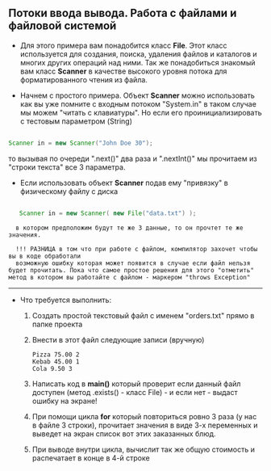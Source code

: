 ## Потоки ввода вывода. Работа с файлами и файловой системой


* Для этого примера вам понадобится класс **File**. Этот класс используется для создания, поиска, удаления файлов и каталогов и многих других операций над ними. Так же понадобиться знакомый вам класс **Scanner** в качестве высокого уровня потока для форматированного чтения из файла.

* Начнем с простого примера. Объект **Scanner** можно использовать как вы уже помните с входным потоком "System.in" в таком случае мы можем "читать с клавиатуры". Но если его проинициализировать с тестовым параметром (String)

```Java

Scanner in = new Scanner("John Doe 30");


```

то вызывая по очереди ".next()" два раза и ".nextInt()" мы прочитаем из "строки текста" все 3 параметра.


* Если использовать объект **Scanner** подав ему "привязку" в физическому файлу с диска
 

```Java

   Scanner in = new Scanner( new File("data.txt") );


```

      в котором предположим будут те же 3 данные, то он прочтет те же значения.

      !!! РАЗНИЦА в том что при работе с файлом, компилятор захочет чтобы вы в коде обработали
      возможную ошибку которая может появится в случае если файл нельзя будет прочитать. Пока что самое простое решения для этого "отметить" метод в котором вы работайте с файлом - маркером "throws Exception"

---

*  Что требуется выполнить:
   1. Создать простой текстовый файл с именем "orders.txt" прямо в папке проекта
   2. Внести в этот файл следующие записи (вручную)

      ```
      Pizza 75.00 2
      Kebab 45.00 1
      Cola 9.50 3   
      ```   

   3. Написать код в **main()** который проверит если данный файл доступен (метод .exists() - класс File) - и если нет - выдаст ошибку на экране!
   4. При помощи цикла **for** который повториться ровно 3 раза (у нас в файле 3 строки), прочитает значения в виде 3-х переменных и выведет на экран список вот этих заказанных блюд.
   5. При выводе внутри цикла, вычислит так же общую стоимость и распечатает в конце в 4-й строке   